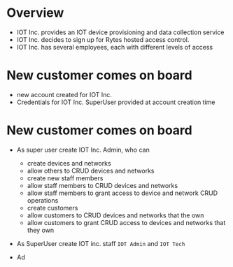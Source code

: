 # Overview

* IOT Inc. provides an IOT device provisioning and data collection service
* IOT Inc. decides to sign up for Rytes hosted access control.
* IOT Inc. has several employees, each with different levels of access

# New customer comes on board

* new account created for IOT Inc.
* Credentials for IOT Inc. SuperUser provided at account creation time

# New customer comes on board

* As super user create IOT Inc. Admin, who can
  - create devices and networks
  - allow others to CRUD devices and networks
  - create new staff members
  - allow staff members to CRUD devices and networks
  - allow staff members to grant access to device and network CRUD operations
  - create customers
  - allow customers to CRUD devices and networks that the own
  - allow customers to grant CRUD access to devices and networks that they own

* As SuperUser create IOT inc. staff `IOT Admin` and `IOT Tech`
* Ad



